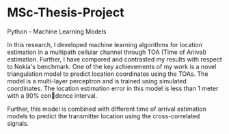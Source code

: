 # MSc-Thesis-Project
Python - Machine Learning Models

In this research, I developed machine learning algorithms for location estimation in a
multipath cellular channel through TOA (Time of Ariival) estimation. Further, I have compared and contrasted
my results with respect to Nokia's benchmark.
One of the key achievements of my work is a novel triangulation model to predict
location coordinates using the TOAs. The model is a multi-layer perceptron and is
trained using simulated coordinates. The location estimation error in this model is less
than 1 meter with a 90% condence interval. 

Further, this model is combined with different time of arrival estimation models to predict the transmitter location using the
cross-correlated signals.
